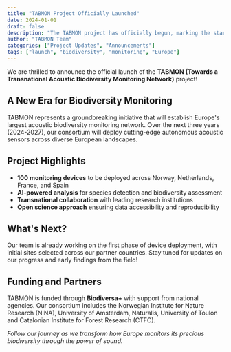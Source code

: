 ```yaml
---
title: "TABMON Project Officially Launched"
date: 2024-01-01
draft: false
description: "The TABMON project has officially begun, marking the start of Europe's largest acoustic biodiversity monitoring network initiative."
author: "TABMON Team"
categories: ["Project Updates", "Announcements"]
tags: ["launch", "biodiversity", "monitoring", "Europe"]
---
```


We are thrilled to announce the official launch of the **TABMON (Towards a Transnational Acoustic Biodiversity Monitoring Network)** project! 

## A New Era for Biodiversity Monitoring

TABMON represents a groundbreaking initiative that will establish Europe's largest acoustic biodiversity monitoring network. Over the next three years (2024-2027), our consortium will deploy cutting-edge autonomous acoustic sensors across diverse European landscapes.

## Project Highlights

- **100 monitoring devices** to be deployed across Norway, Netherlands, France, and Spain
- **AI-powered analysis** for species detection and biodiversity assessment
- **Transnational collaboration** with leading research institutions
- **Open science approach** ensuring data accessibility and reproducibility

## What's Next?

Our team is already working on the first phase of device deployment, with initial sites selected across our partner countries. Stay tuned for updates on our progress and early findings from the field!

## Funding and Partners

TABMON is funded through **Biodiversa+** with support from national agencies. Our consortium includes the Norwegian Institute for Nature Research (NINA), University of Amsterdam, Naturalis, University of Toulon and Catalonian Institute for Forest Research (CTFC).

*Follow our journey as we transform how Europe monitors its precious biodiversity through the power of sound.*
